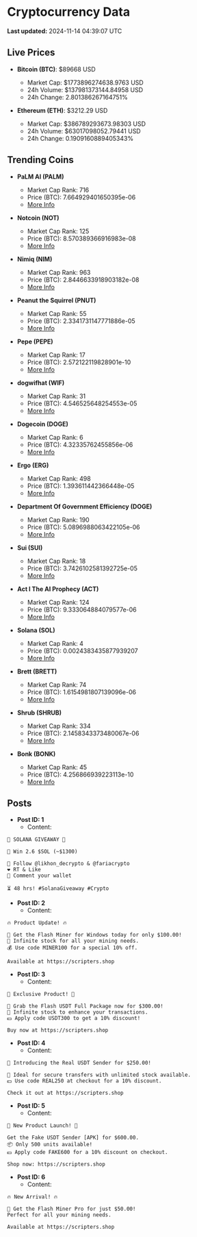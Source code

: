 # Cryptocurrency Data

**Last updated:** 2024-11-14 04:39:07 UTC

## Live Prices
- **Bitcoin (BTC)**: $89668 USD
  - Market Cap: $1773896274638.9763 USD
  - 24h Volume: $137981373144.84958 USD
  - 24h Change: 2.801386267164751%

- **Ethereum (ETH)**: $3212.29 USD
  - Market Cap: $386789293673.98303 USD
  - 24h Volume: $63017098052.79441 USD
  - 24h Change: 0.1909160889405343%

## Trending Coins
- **PaLM AI (PALM)**
  - Market Cap Rank: 716
  - Price (BTC): 7.664929401650395e-06
  - [More Info](https://www.coingecko.com/en/coins/palm-ai)

- **Notcoin (NOT)**
  - Market Cap Rank: 125
  - Price (BTC): 8.570389366916983e-08
  - [More Info](https://www.coingecko.com/en/coins/notcoin)

- **Nimiq (NIM)**
  - Market Cap Rank: 963
  - Price (BTC): 2.8446633918903182e-08
  - [More Info](https://www.coingecko.com/en/coins/nimiq)

- **Peanut the Squirrel (PNUT)**
  - Market Cap Rank: 55
  - Price (BTC): 2.3341731147771886e-05
  - [More Info](https://www.coingecko.com/en/coins/peanut-the-squirrel)

- **Pepe (PEPE)**
  - Market Cap Rank: 17
  - Price (BTC): 2.572122119828901e-10
  - [More Info](https://www.coingecko.com/en/coins/pepe)

- **dogwifhat (WIF)**
  - Market Cap Rank: 31
  - Price (BTC): 4.546525648254553e-05
  - [More Info](https://www.coingecko.com/en/coins/dogwifhat)

- **Dogecoin (DOGE)**
  - Market Cap Rank: 6
  - Price (BTC): 4.32335762455856e-06
  - [More Info](https://www.coingecko.com/en/coins/dogecoin)

- **Ergo (ERG)**
  - Market Cap Rank: 498
  - Price (BTC): 1.393611442366448e-05
  - [More Info](https://www.coingecko.com/en/coins/ergo)

- **Department Of Government Efficiency (DOGE)**
  - Market Cap Rank: 190
  - Price (BTC): 5.0896988063422105e-06
  - [More Info](https://www.coingecko.com/en/coins/department-of-government-efficiency)

- **Sui (SUI)**
  - Market Cap Rank: 18
  - Price (BTC): 3.7426102581392725e-05
  - [More Info](https://www.coingecko.com/en/coins/sui)

- **Act I The AI Prophecy (ACT)**
  - Market Cap Rank: 124
  - Price (BTC): 9.333064884079577e-06
  - [More Info](https://www.coingecko.com/en/coins/act-i-the-ai-prophecy)

- **Solana (SOL)**
  - Market Cap Rank: 4
  - Price (BTC): 0.0024383435877939207
  - [More Info](https://www.coingecko.com/en/coins/solana)

- **Brett (BRETT)**
  - Market Cap Rank: 74
  - Price (BTC): 1.6154981807139096e-06
  - [More Info](https://www.coingecko.com/en/coins/brett-2)

- **Shrub (SHRUB)**
  - Market Cap Rank: 334
  - Price (BTC): 2.1458343373480067e-06
  - [More Info](https://www.coingecko.com/en/coins/shrub)

- **Bonk (BONK)**
  - Market Cap Rank: 45
  - Price (BTC): 4.256866939223113e-10
  - [More Info](https://www.coingecko.com/en/coins/bonk)

## Posts
- **Post ID: 1**
  - Content:
```
🚀 SOLANA GIVEAWAY 🚀

🎁 Win 2.6 $SOL (~$1300)

🤝 Follow @likhon_decrypto & @fariacrypto
❤️ RT & Like
💬 Comment your wallet

⏳ 48 hrs! #SolanaGiveaway #Crypto
```

- **Post ID: 2**
  - Content:
```
🔥 Product Update! 🔥

🚀 Get the Flash Miner for Windows today for only $100.00!
🔋 Infinite stock for all your mining needs.
💰 Use code MINER100 for a special 10% off.

Available at https://scripters.shop
```

- **Post ID: 3**
  - Content:
```
🎁 Exclusive Product! 🎁

💸 Grab the Flash USDT Full Package now for $300.00!
🎉 Infinite stock to enhance your transactions.
💵 Apply code USDT300 to get a 10% discount!

Buy now at https://scripters.shop
```

- **Post ID: 4**
  - Content:
```
💎 Introducing the Real USDT Sender for $250.00!

💼 Ideal for secure transfers with unlimited stock available.
💵 Use code REAL250 at checkout for a 10% discount.

Check it out at https://scripters.shop
```

- **Post ID: 5**
  - Content:
```
🚀 New Product Launch! 🚀

Get the Fake USDT Sender [APK] for $600.00.
📦 Only 500 units available!
💵 Apply code FAKE600 for a 10% discount on checkout.

Shop now: https://scripters.shop
```

- **Post ID: 6**
  - Content:
```
🔥 New Arrival! 🔥

💸 Get the Flash Miner Pro for just $50.00!
Perfect for all your mining needs.

Available at https://scripters.shop
```

